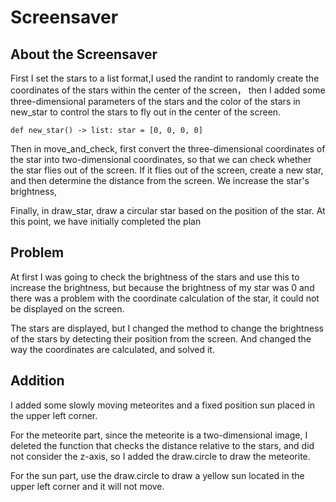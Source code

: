 # Screensaver
## About the Screensaver
First I set the stars to a list format,I used the randint to randomly create the coordinates of the stars within the center of the screen， then I added some three-dimensional parameters of the stars and the color of the stars in new_star to control the stars to fly out in the center of the screen.

`def new_star() -> list:
    star = [0, 0, 0, 0]`

Then in move_and_check, first convert the three-dimensional coordinates of the star into two-dimensional coordinates, so that we can check whether the star flies out of the screen. If it flies out of the screen, create a new star, and then determine the distance from the screen. We increase the star's brightness,

Finally, in draw_star, draw a circular star based on the position of the star.
At this point, we have initially completed the plan

## Problem
At first I was going to check the brightness of the stars and use this to increase the brightness, but because the brightness of my star was 0 and there was a problem with the coordinate calculation of the star, it could not be displayed on the screen. 

The stars are displayed, but I changed the method to change the brightness of the stars by detecting their position from the screen. And changed the way the coordinates are calculated, and solved it.

## Addition
I added some slowly moving meteorites and a fixed position sun placed in the upper left corner.

For the meteorite part, since the meteorite is a two-dimensional image, I deleted the function that checks the distance relative to the stars, and did not consider the z-axis, so I added the draw.circle to draw the meteorite.

For the sun part, use the draw.circle to draw a yellow sun located in the upper left corner and it will not move.
